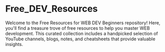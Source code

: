 # Free_DEV_Resources
Welcome to the Free Resources for WEB DEV Beginners repository! Here, you'll find a treasure trove of free resources to help you master WEB development. This curated collection includes a handpicked selection of YouTube channels, blogs, notes, and cheatsheets that provide valuable insights.
